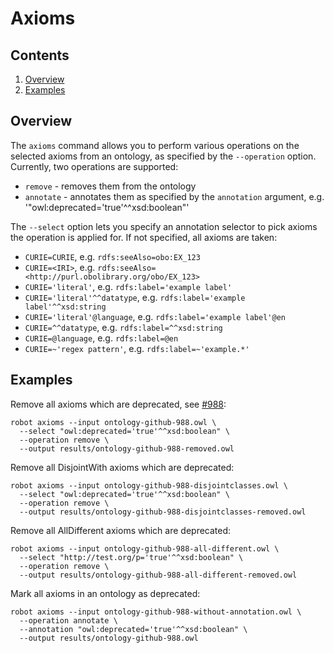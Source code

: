 # Axioms

## Contents

1. [Overview](#overview)
2. [Examples](#examples)

## Overview

The `axioms` command allows you to perform various operations on the selected axioms from an ontology, as specified by
the `--operation` option. Currently, two operations are supported:
- `remove` - removes them from the ontology
- `annotate` - annotates them as specified by the `annotation` argument, e.g. '"owl:deprecated='true'^^xsd:boolean"'

The `--select` option lets you specify an annotation selector to pick axioms the operation is applied for. If not specified, all axioms are taken:
- `CURIE=CURIE`, e.g. `rdfs:seeAlso=obo:EX_123`
- `CURIE=<IRI>`, e.g. `rdfs:seeAlso=<http://purl.obolibrary.org/obo/EX_123>`
- `CURIE='literal'`, e.g. `rdfs:label='example label'`
- `CURIE='literal'^^datatype`, e.g. `rdfs:label='example label'^^xsd:string`
- `CURIE='literal'@language`, e.g. `rdfs:label='example label'@en`
- `CURIE=^^datatype`, e.g. `rdfs:label=^^xsd:string`
- `CURIE=@language`, e.g. `rdfs:label=@en`
- `CURIE=~'regex pattern'`, e.g. `rdfs:label=~'example.*'`

## Examples

Remove all axioms which are deprecated, see [#988](https://github.com/ontodev/robot/issues/988):

    robot axioms --input ontology-github-988.owl \
      --select "owl:deprecated='true'^^xsd:boolean" \
      --operation remove \
      --output results/ontology-github-988-removed.owl

Remove all DisjointWith axioms which are deprecated:

    robot axioms --input ontology-github-988-disjointclasses.owl \
      --select "owl:deprecated='true'^^xsd:boolean" \
      --operation remove \
      --output results/ontology-github-988-disjointclasses-removed.owl

Remove all AllDifferent axioms which are deprecated:

    robot axioms --input ontology-github-988-all-different.owl \
      --select "http://test.org/p='true'^^xsd:boolean" \
      --operation remove \
      --output results/ontology-github-988-all-different-removed.owl

Mark all axioms in an ontology as deprecated:

    robot axioms --input ontology-github-988-without-annotation.owl \
      --operation annotate \
      --annotation "owl:deprecated='true'^^xsd:boolean" \
      --output results/ontology-github-988.owl